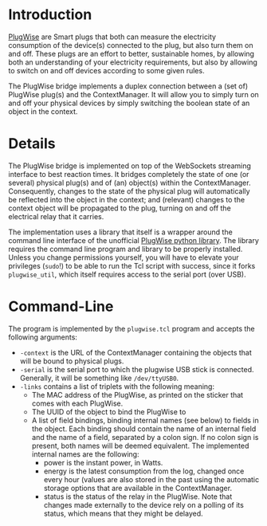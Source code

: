 # Introduction #

[PlugWise](http://www.plugwise.com/) are Smart plugs that both can measure the electricity consumption of the device(s) connected to the plug, but also turn them on and off. These plugs are an effort to better, sustainable homes, by allowing both an understanding of your electricity requirements, but also by allowing to switch on and off devices according to some given rules.

The PlugWise bridge implements a duplex connection between a (set of) PlugWise plug(s) and the ContextManager. It will allow you to simply turn on and off your physical devices by simply switching the boolean state of an object in the context.


# Details #

The PlugWise bridge is implemented on top of the WebSockets streaming interface to best reaction times. It bridges completely the state of one (or several) physical plug(s) and of (an) object(s) within the ContextManager. Consequently, changes to the state of the physical plug will automatically be reflected into the object in the context; and (relevant) changes to the context object will be propagated to the plug, turning on and off the electrical relay that it carries.

The implementation uses a library that itself is a wrapper around the command line interface of the unofficial [PlugWise python library](https://bitbucket.org/hadara/python-plugwise/).  The library requires the command line program and library to be properly installed.  Unless you change permissions yourself, you will have to elevate your privileges (`sudo`!) to be able to run the Tcl script with success, since it forks `plugwise_util`, which itself requires access to the serial port (over USB).


# Command-Line #

The program is implemented by the `plugwise.tcl` program and accepts the following arguments:

  * `-context` is the URL of the ContextManager containing the objects that will be bound to physical plugs.
  * `-serial` is the serial port to which the plugwise USB stick is connected. Generally, it will be something like `/dev/ttyUSB0`.
  * `-links` contains a list of triplets with the following meaning:
    * The MAC address of the PlugWise, as printed on the sticker that comes with each PlugWise.
    * The UUID of the object to bind the PlugWise to
    * A list of field bindings, binding internal names (see below) to fields in the object. Each binding should contain the name of an internal field and the name of a field, separated by a colon sign. If no colon sign is present, both names will be deemed equivalent.  The implemented internal names are the following:
      * power is the instant power, in Watts.
      * energy is the latest consumption from the log, changed once every hour (values are also stored in the past using the automatic storage options that are available in the ContextManager.
      * status is the status of the relay in the PlugWise. Note that changes made externally to the device rely on a polling of its status, which means that they might be delayed.
